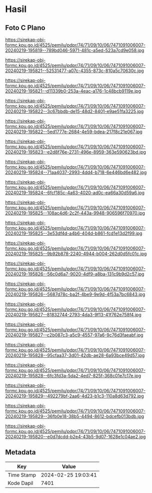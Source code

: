 # Hasil

## Foto C Plano

https://sirekap-obj-formc.kpu.go.id/4525/pemilu/pdpr/74/71/09/10/06/7471091006007-20240219-195819--789bd046-5971-481c-a5ed-523a7cd9e058.jpg

https://sirekap-obj-formc.kpu.go.id/4525/pemilu/pdpr/74/71/09/10/06/7471091006007-20240219-195821--52531477-a07c-4355-873c-810a5c70630c.jpg

https://sirekap-obj-formc.kpu.go.id/4525/pemilu/pdpr/74/71/09/10/06/7471091006007-20240219-195821--d11339b0-253a-4eac-a176-1c48bcb9119e.jpg

https://sirekap-obj-formc.kpu.go.id/4525/pemilu/pdpr/74/71/09/10/06/7471091006007-20240219-195822--3c67bbdb-de15-48d2-8401-e9ae51fa3225.jpg

https://sirekap-obj-formc.kpu.go.id/4525/pemilu/pdpr/74/71/09/10/06/7471091006007-20240219-195822--5ed1777e-2684-4e59-bdea-217f8c21e067.jpg

https://sirekap-obj-formc.kpu.go.id/4525/pemilu/pdpr/74/71/09/10/06/7471091006007-20240219-195823--e2d8f76e-2731-496e-8959-363e590623bd.jpg

https://sirekap-obj-formc.kpu.go.id/4525/pemilu/pdpr/74/71/09/10/06/7471091006007-20240219-195824--71aa4037-2993-4dd4-b718-6e446bd6e482.jpg

https://sirekap-obj-formc.kpu.go.id/4525/pemilu/pdpr/74/71/09/10/06/7471091006007-20240219-195824--6fcf185c-4a63-4020-ad0c-ea66a30d59a6.jpg

https://sirekap-obj-formc.kpu.go.id/4525/pemilu/pdpr/74/71/09/10/06/7471091006007-20240219-195825--108ac4d6-2c2f-443a-9948-906596f70970.jpg

https://sirekap-obj-formc.kpu.go.id/4525/pemilu/pdpr/74/71/09/10/06/7471091006007-20240219-195825--3e53df4d-a4b6-404d-b861-fcd1e13d2f99.jpg

https://sirekap-obj-formc.kpu.go.id/4525/pemilu/pdpr/74/71/09/10/06/7471091006007-20240219-195825--9b92b878-2240-4944-b004-262d0d5fc01c.jpg

https://sirekap-obj-formc.kpu.go.id/4525/pemilu/pdpr/74/71/09/10/06/7471091006007-20240219-195826--56c0d6a7-9020-4df9-a8ba-131c9b9d2c57.jpg

https://sirekap-obj-formc.kpu.go.id/4525/pemilu/pdpr/74/71/09/10/06/7471091006007-20240219-195826--5687d78c-ba2f-4be9-9e9d-4f53a7bc6843.jpg

https://sirekap-obj-formc.kpu.go.id/4525/pemilu/pdpr/74/71/09/10/06/7471091006007-20240219-195827--81832744-2793-4da3-9f13-41f762e758f4.jpg

https://sirekap-obj-formc.kpu.go.id/4525/pemilu/pdpr/74/71/09/10/06/7471091006007-20240219-195827--c2b087c3-a5c9-4557-97a6-9c76d3faeabf.jpg

https://sirekap-obj-formc.kpu.go.id/4525/pemilu/pdpr/74/71/09/10/06/7471091006007-20240219-195828--95cfaa37-3d01-42db-ae28-6a93bce49d57.jpg

https://sirekap-obj-formc.kpu.go.id/4525/pemilu/pdpr/74/71/09/10/06/7471091006007-20240219-195828--6fc3fd3a-5da2-4ed7-825f-368c01e7c17e.jpg

https://sirekap-obj-formc.kpu.go.id/4525/pemilu/pdpr/74/71/09/10/06/7471091006007-20240219-195829--492279bf-2aa6-4d23-b1c3-110a8d63d792.jpg

https://sirekap-obj-formc.kpu.go.id/4525/pemilu/pdpr/74/71/09/10/06/7471091006007-20240219-195829--36fb0e18-38b5-4494-8612-bdcefb013bdb.jpg

https://sirekap-obj-formc.kpu.go.id/4525/pemilu/pdpr/74/71/09/10/06/7471091006007-20240219-195820--e0d7dcdd-b2e4-43b5-9d07-1628e1c04ae2.jpg


## Metadata

| Key        | Value               |
| ---------- | ------------------- |
| Time Stamp | 2024-02-25 19:03:41 |
| Kode Dapil | 7401                |



